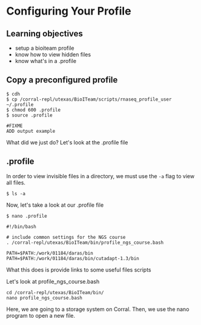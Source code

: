 # Configuring Your Profile

## Learning objectives
- setup a bioiteam profile
- know how to view hidden files
- know what's in a .profile


## Copy a preconfigured profile

~~~ {.bash}
$ cdh
$ cp /corral-repl/utexas/BioITeam/scripts/rnaseq_profile_user ~/.profile
$ chmod 600 .profile
$ source .profile
~~~

~~~ {.output}
#FIXME
ADD output example
~~~

What did we just do? Let's look at the .profile file

## .profile

In order to view invisible files in a directory, we must use the `-a` flag to view all files. 

~~~ {.bash}
$ ls -a
~~~

Now, let's take a look at our .profile file

~~~ {.bash}
$ nano .profile
~~~ 

~~~ {.output}
#!/bin/bash

# include common settings for the NGS course
. /corral-repl/utexas/BioITeam/bin/profile_ngs_course.bash

PATH=$PATH:/work/01184/daras/bin
PATH=$PATH:/work/01184/daras/bin/cutadapt-1.3/bin
~~~

What this does is provide links to some useful files scripts

Let's look at profile_ngs_course.bash

~~~ {.output}
cd /corral-repl/utexas/BioITeam/bin/
nano profile_ngs_course.bash
~~~

Here, we are going to a storage system on Corral. Then, we use the nano program to open a new file. 



